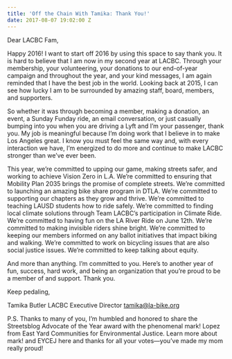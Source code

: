 ```yaml
---
title: 'Off the Chain With Tamika: Thank You!'
date: 2017-08-07 19:02:00 Z
---
```


Dear LACBC Fam,

Happy 2016! I want to start off 2016 by using this space to say thank you. It is hard to believe that I am now in my second year at LACBC. Through your membership, your volunteering, your donations to our end-of-year campaign and throughout the year, and your kind messages, I am again reminded that I have the best job in the world. Looking back at 2015, I can see how lucky I am to be surrounded by amazing staff, board, members, and supporters.

So whether it was through becoming a member, making a donation, an event, a Sunday Funday ride, an email conversation, or just casually bumping into you when you are driving a Lyft and I’m your passenger, thank you. My job is meaningful because I’m doing work that I believe in to make Los Angeles great. I know you must feel the same way and, with every interaction we have, I’m energized to do more and continue to make LACBC stronger than we’ve ever been.

This year, we’re committed to upping our game, making streets safer, and working to achieve Vision Zero in L.A. We’re committed to ensuring that Mobility Plan 2035 brings the promise of complete streets. We’re committed to launching an amazing bike share program in DTLA. We’re committed to supporting our chapters as they grow and thrive. We’re committed to teaching LAUSD students how to ride safely. We’re committed to finding local climate solutions through Team LACBC’s participation in Climate Ride. We’re committed to having fun on the LA River Ride on June 12th. We’re committed to making invisible riders shine bright. We’re committed to keeping our members informed on any ballot initiatives that impact biking and walking. We’re committed to work on bicycling issues that are also social justice issues. We’re committed to keep talking about equity.

And more than anything. I’m committed to you. Here’s to another year of fun, success, hard work, and being an organization that you’re proud to be a member of and support. Thank you.

Keep pedaling,

Tamika Butler
LACBC Executive Director
tamika@la-bike.org

P.S. Thanks to many of you, I’m humbled and honored to share the Streetsblog Advocate of the Year award with the phenomenal mark! Lopez from East Yard Communities for Environmental Justice. Learn more about mark! and EYCEJ here and thanks for all your votes—you’ve made my mom really proud!